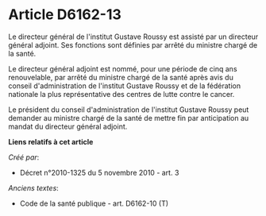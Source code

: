 # Article D6162-13

Le directeur général de l'institut Gustave Roussy est assisté par un directeur général adjoint. Ses fonctions sont définies
par arrêté du ministre chargé de la santé. 

Le directeur général adjoint est nommé, pour une période de cinq ans renouvelable, par arrêté du ministre chargé de la santé
après avis du conseil d'administration de l'institut Gustave Roussy et de la fédération nationale la plus représentative des
centres de lutte contre le cancer. 

Le président du conseil d'administration de l'institut Gustave Roussy peut demander au ministre chargé de la santé de mettre
fin par anticipation au mandat du directeur général adjoint.

**Liens relatifs à cet article**

_Créé par_:

  - Décret n°2010-1325 du 5 novembre 2010 - art. 3

_Anciens textes_:

  - Code de la santé publique - art. D6162-10 (T)
